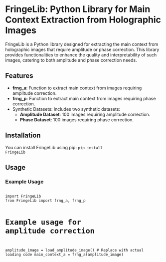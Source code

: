 # FringeLib: Python Library for Main Context Extraction from Holographic Images

FringeLib is a Python library designed for extracting the main context from holographic images that require amplitude or phase correction. This library provides functionalities to enhance the quality and interpretability of such images, catering to both amplitude and phase correction needs.

## Features

- **frng_a**: Function to extract main context from images requiring amplitude correction.
- **frng_p**: Function to extract main context from images requiring phase correction.
- Synthetic Datasets: Includes two synthetic datasets:
  - **Amplitude Dataset**: 100 images requiring amplitude correction.
  - **Phase Dataset**: 100 images requiring phase correction.
 
## Installation

You can install FringeLib using pip:
<code>pip install FringeLib</code><br>

## Usage
### Example Usage
<code>
import FringeLib
from FringeLib import frng_a, frng_p

# Example usage for amplitude correction
amplitude_image = load_amplitude_image()  # Replace with actual loading code
main_context_a = frng_a(amplitude_image)

</code>
